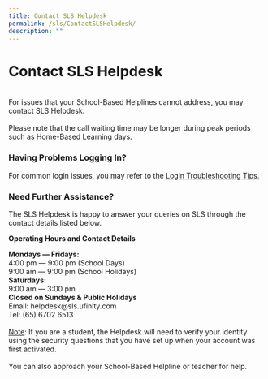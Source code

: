 ```yaml
---
title: Contact SLS Helpdesk
permalink: /sls/ContactSLSHelpdesk/
description: ""
---
```



<h1>Contact SLS Helpdesk</h1>
<br>For issues that your School-Based Helplines cannot address, you may contact SLS Helpdesk. 
<br><br>Please note that the call waiting time may be longer during peak periods such as Home-Based Learning days.
 <h3 >Having Problems Logging In?</h3>
 <p>For common login issues, you may refer to the <a target="_blank" href="https://www.learning.moe.edu.sg/sls/user-guide/vle/logintroubleshooting/index.html">Login Troubleshooting Tips.</a></p>
<h3 >Need Further Assistance?</h3>
<p>The SLS Helpdesk is happy to answer your queries on SLS through the contact details listed below.</p>
 <p><b>Operating Hours and Contact Details</b></p>
 <b>Mondays ― Fridays:</b>
 <br>4:00 pm ― 9:00 pm (School Days)
 <br>9:00 am ― 9:00 pm (School Holidays)
 <br><b>Saturdays:</b>
<br>9:00 am ― 3:00 pm
 <br><b>Closed on Sundays &amp; Public Holidays</b>
 <br>Email: helpdesk@sls.ufinity.com
 <br>Tel: (65) 6702 6513
 <br> <br><u>Note</u>: If you are a student, the Helpdesk will need to verify your identity using the security questions that you have set up when your account was first activated.<br>
 <br>You can also approach your School-Based Helpline or teacher for help.